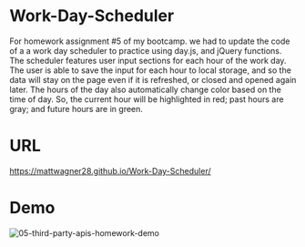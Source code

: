 # Work-Day-Scheduler
For homework assignment #5 of my bootcamp. we had to update the code of a a work day scheduler to practice using day.js, and jQuery functions. The scheduler features user input sections for each hour of the work day. The user is able to save the input for each hour to local storage, and so the data will stay on the page even if it is refreshed, or closed and opened again later. The hours of the day also automatically change color based on the time of day. So, the current hour will be highlighted in red; past hours are gray; and future hours are in green. 

# URL
https://mattwagner28.github.io/Work-Day-Scheduler/

# Demo


![05-third-party-apis-homework-demo](https://user-images.githubusercontent.com/121985800/222028866-41107cb0-5d85-49e3-8285-eef0349263dd.gif)
